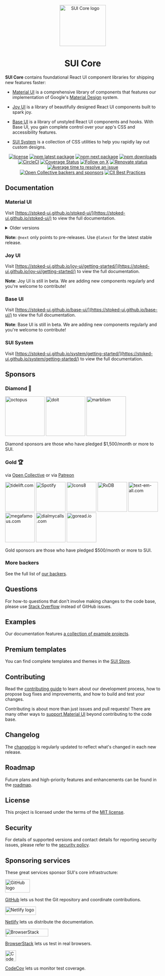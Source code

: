 <!-- markdownlint-disable-next-line -->
<p align="center">
  <a href="https://stoked-ui.github.io/core/" rel="noopener" target="_blank"><img width="150" height="133" src="https://stoked-ui.github.io/static/logo.svg" alt="SUI Core logo"></a>
</p>

<h1 align="center">SUI Core</h1>

**SUI Core** contains foundational React UI component libraries for shipping new features faster:

- [Material UI](https://stoked-ui.github.io/stoked-ui/) is a comprehensive library of components that features our implementation of Google's [Material Design](https://m2.material.io/design/introduction/) system.

- [Joy UI](https://stoked-ui.github.io/joy-ui/getting-started/) is a library of beautifully designed React UI components built to spark joy.

- [Base UI](https://stoked-ui.github.io/base-ui/) is a library of unstyled React UI components and hooks. With Base UI, you gain complete control over your app's CSS and accessibility features.

- [SUI System](https://stoked-ui.github.io/system/getting-started/) is a collection of CSS utilities to help you rapidly lay out custom designs.

<div align="center">

[![license](https://img.shields.io/badge/license-MIT-blue.svg)](https://github.com/stoked-ui/stoked-ui/blob/HEAD/LICENSE)
[![npm latest package](https://img.shields.io/npm/v/@mui/material/latest.svg)](https://www.npmjs.com/package/@mui/material)
[![npm next package](https://img.shields.io/npm/v/@mui/material/next.svg)](https://www.npmjs.com/package/@mui/material)
[![npm downloads](https://img.shields.io/npm/dm/@mui/material.svg)](https://www.npmjs.com/package/@mui/material)
[![CircleCI](https://circleci.com/gh/mui/stoked-ui/tree/master.svg?style=shield)](https://app.circleci.com/pipelines/github/mui/stoked-ui?branch=master)
[![Coverage Status](https://img.shields.io/codecov/c/github/mui/stoked-ui/master.svg)](https://codecov.io/gh/mui/stoked-ui/branch/master)
[![Follow on X](https://img.shields.io/twitter/follow/MUI_hq.svg?label=follow+SUI)](https://x.com/MUI_hq)
[![Renovate status](https://img.shields.io/badge/renovate-enabled-brightgreen.svg)](https://github.com/stoked-ui/stoked-ui/issues/27062)
[![Average time to resolve an issue](https://isitmaintained.com/badge/resolution/mui/stoked-ui.svg)](https://isitmaintained.com/project/mui/stoked-ui 'Average time to resolve an issue')
[![Open Collective backers and sponsors](https://img.shields.io/opencollective/all/mui-org)](https://opencollective.com/mui-org)
[![CII Best Practices](https://bestpractices.coreinfrastructure.org/projects/1320/badge)](https://bestpractices.coreinfrastructure.org/projects/1320)

</div>

## Documentation

### Material UI

Visit [https://stoked-ui.github.io/stoked-ui/](https://stoked-ui.github.io/stoked-ui/) to view the full documentation.

<details>
  <summary>Older versions</summary>

- **[v4.x](https://v4.mui.com/)** ([Migration from v4 to v5](https://stoked-ui.github.io/stoked-ui/migration/migration-v4/))
- **[v3.x](https://v3.mui.com/)** ([Migration from v3 to v4](https://stoked-ui.github.io/stoked-ui/migration/migration-v3/))
- **[v0.x](https://v0.mui.com/)** ([Migration to v1](https://stoked-ui.github.io/stoked-ui/migration/migration-v0x/))

</details>

**Note:** `@next` only points to pre-releases.
Use `@latest` for the latest stable release.

### Joy UI

Visit [https://stoked-ui.github.io/joy-ui/getting-started/](https://stoked-ui.github.io/joy-ui/getting-started/) to view the full documentation.

**Note**: Joy UI is still in beta.
We are adding new components regularly and you're welcome to contribute!

### Base UI

Visit [https://stoked-ui.github.io/base-ui/](https://stoked-ui.github.io/base-ui/) to view the full documentation.

**Note**: Base UI is still in beta.
We are adding new components regularly and you're welcome to contribute!

### SUI System

Visit [https://stoked-ui.github.io/system/getting-started/](https://stoked-ui.github.io/system/getting-started/) to view the full documentation.

## Sponsors

### Diamond 💎

<p>
  <a href="https://octopus.com/?utm_source=SUI&utm_medium=referral&utm_content=readme" rel="noopener sponsored" target="_blank"><img height="128" width="128" src="https://stoked-ui.github.io/static/sponsors/octopus-square.svg" alt="octopus" title="Repeatable, reliable deployments" loading="lazy" /></a>
  <a href="https://www.doit.com/?utm_source=SUI&utm_medium=referral&utm_content=readme" rel="noopener sponsored" target="_blank"><img height="128" width="128" src="https://stoked-ui.github.io/static/sponsors/doit-square.svg" alt="doit" title="Management Platform for Google Cloud and AWS" loading="lazy" /></a>
<a href="https://www.marblism.com/?utm_source=mui" rel="noopener sponsored" target="_blank"><img height="128" width="128" src="https://stoked-ui.github.io/static/sponsors/marblism-square.svg" alt="marblism" title="AI web app generation" loading="lazy" /></a>
</p>

Diamond sponsors are those who have pledged \$1,500/month or more to SUI.

### Gold 🏆

via [Open Collective](https://opencollective.com/mui-org) or via [Patreon](https://www.patreon.com/oliviertassinari)

<p>
  <a href="https://tidelift.com/subscription/pkg/npm-stoked-ui?utm_source=npm-stoked-ui&utm_medium=referral&utm_campaign=homepage" rel="noopener sponsored" target="_blank"><img height="96" width="96" src="https://avatars.githubusercontent.com/u/30204434?s=288" alt="tidelift.com" title="Tidelift: Enterprise-ready open-source software." loading="lazy" /></a>
  <a href="https://open.spotify.com/?utm_source=SUI&utm_medium=referral&utm_content=readme" rel="noopener sponsored" target="_blank"><img height="96" width="96" src="https://avatars.githubusercontent.com/u/251374?s=288" alt="Spotify" title="Spotify: Music service for accessing millions of songs." loading="lazy" /></a>
  <a href="https://icons8.com?utm_source=SUI&utm_medium=referral&utm_content=readme" rel="noopener sponsored" target="_blank"><img height="96" width="96" src="https://images.opencollective.com/icons8/7fa1641/logo/288.png" alt="Icons8" title="Icons8: API for icons, photos, illustrations, and music." loading="lazy"></a>
  <a href="https://rxdb.info/?utm_source=sponsor&utm_medium=opencollective&utm_campaign=opencollective-mui" rel="noopener sponsored" target="_blank"><img height="96" width="96" src="https://rxdb.info/files/logo/logo_text.svg" alt="RxDB" title="RxDB: Local-first JavaScript database." loading="lazy" /></a>
  <a href="https://www.text-em-all.com/?utm_source=SUI&utm_medium=referral&utm_content=readme" rel="noopener sponsored" target="_blank"><img src="https://avatars.githubusercontent.com/u/1262264?s=288" alt="text-em-all.com" title="Text-em-all: Mass text messaging and automated calling." height="96" width="96" loading="lazy"></a>
  <a href="https://megafamous.com/?utm_source=SUI&utm_medium=referral&utm_content=readme" rel="noopener sponsored" target="_blank"><img height="96" width="96" src="https://stoked-ui.github.io/static/sponsors/megafamous.png" alt="megafamous.com" title="MegaFamous: Buy Instagram followers and likes." loading="lazy" /></a>
  <a href="https://www.dialmycalls.com/?utm_source=SUI&utm_medium=referral&utm_content=readme" rel="noopener sponsored" target="_blank"><img height="96" width="96" src="https://images.opencollective.com/dialmycalls/f5ae9ab/avatar/288.png" alt="dialmycalls.com" title="DialMyCalls: Send text messages, calls, and emails." loading="lazy" /></a>
  <a href="https://goread.io/?utm_source=SUI&utm_medium=referral&utm_content=readme" rel="noopener sponsored" target="_blank"><img height="96" width="96" src="https://images.opencollective.com/goread_io/eb6337d/logo/288.png" alt="goread.io" title="Goread.io: Instagram followers, likes, views, and comments." loading="lazy" /></a>
</p>

Gold sponsors are those who have pledged \$500/month or more to SUI.

### More backers

See the full list of [our backers](https://stoked-ui.github.io/stoked-ui/discover-more/backers/).

## Questions

For how-to questions that don't involve making changes to the code base, please use [Stack Overflow](https://stackoverflow.com/questions/) instead of GitHub issues.

## Examples

Our documentation features [a collection of example projects](https://github.com/stoked-ui/stoked-ui/tree/master/examples).

## Premium templates

You can find complete templates and themes in the [SUI Store](https://stoked-ui.github.io/store/?utm_source=docs&utm_medium=referral&utm_campaign=readme-store).

## Contributing

Read the [contributing guide](/CONTRIBUTING.md) to learn about our development process, how to propose bug fixes and improvements, and how to build and test your changes.

Contributing is about more than just issues and pull requests!
There are many other ways to [support Material UI](https://stoked-ui.github.io/stoked-ui/getting-started/faq/#mui-is-awesome-how-can-i-support-the-project) beyond contributing to the code base.

## Changelog

The [changelog](https://github.com/stoked-ui/stoked-ui/releases) is regularly updated to reflect what's changed in each new release.

## Roadmap

Future plans and high-priority features and enhancements can be found in the [roadmap](https://stoked-ui.github.io/stoked-ui/discover-more/roadmap/).

## License

This project is licensed under the terms of the
[MIT license](/LICENSE).

## Security

For details of supported versions and contact details for reporting security issues, please refer to the [security policy](https://github.com/stoked-ui/stoked-ui/security/policy).

## Sponsoring services

These great services sponsor SUI's core infrastructure:

<div>
<picture>
  <source media="(prefers-color-scheme: dark)" srcset="https://stoked-ui.github.io/static/readme/github-darkmode.svg">
  <source media="(prefers-color-scheme: light)" srcset="https://stoked-ui.github.io/static/readme/github-lightmode.svg">
  <img alt="GitHub logo" src="https://stoked-ui.github.io/static/readme/github-lightmode.svg" width="80" height="43">
</picture>

[GitHub](https://github.com/) lets us host the Git repository and coordinate contributions.

</div>

<div>
<picture>
  <source media="(prefers-color-scheme: dark)" srcset="https://stoked-ui.github.io/static/readme/netlify-darkmode.svg">
  <source media="(prefers-color-scheme: light)" srcset="https://stoked-ui.github.io/static/readme/netlify-lightmode.svg">
  <img alt="Netlify logo" src="https://stoked-ui.github.io/static/readme/netlify-lightmode.svg" width="100" height="27">
</picture>

[Netlify](https://www.netlify.com/) lets us distribute the documentation.

</div>

<div>
<picture>
  <source media="(prefers-color-scheme: dark)" srcset="https://stoked-ui.github.io/static/readme/browserstack-darkmode.svg">
  <source media="(prefers-color-scheme: light)" srcset="https://stoked-ui.github.io/static/readme/browserstack-lightmode.svg">
  <img alt="BrowserStack logo" src="https://stoked-ui.github.io/static/readme/browserstack-lightmode.svg" width="140" height="25">
</picture>

[BrowserStack](https://www.browserstack.com/) lets us test in real browsers.

</div>

<div>
<img loading="lazy" alt="CodeCov logo" src="https://avatars.githubusercontent.com/u/8226205?s=105" width="35" height="35">

[CodeCov](https://about.codecov.io/) lets us monitor test coverage.

</div>
